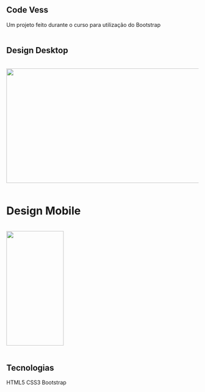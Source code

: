 
## Code Vess
Um projeto feito durante o curso para utilização do Bootstrap
<br/>
<br/>

## Design Desktop
<br/>
<img src="imagens/CodeVBootstrap-Desktop.jpg" alt="" srcset="" width="550" height="300">
<br/>
<br/>

# Design Mobile
<br/>
<img src="imagens/CodeVBootstrap-Mobile.jpg" alt="" srcset="" width="150" height="300">
<br/>
<br/>

## Tecnologias
HTML5
CSS3
Bootstrap

